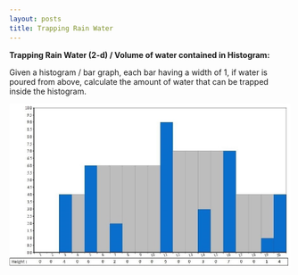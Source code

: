 ```yaml
---
layout: posts
title: Trapping Rain Water
---
```



**Trapping Rain Water (2-d) / Volume of water contained in Histogram:**

Given a histogram / bar graph, each bar having a width of 1, if water is poured from above, calculate the amount of water that can be trapped inside the histogram.

![Figure1](https://github.com/ughosh1/Blog/blob/master/Images/TrappingRainWater/FinalVariable%20-%20Fig0.jpg "Figure1")
